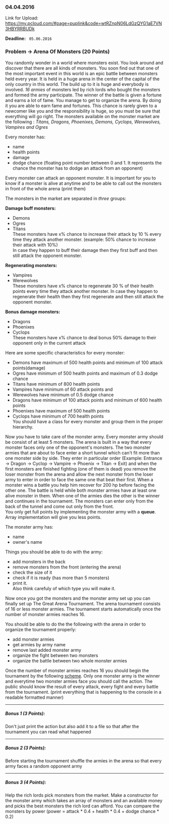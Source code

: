 ### 04.04.2016

Link for Upload: https://my.pcloud.com/#page=puplink&code=wtRZnpN06LdGzQYG1aE7VN3HBYRRBUDk

**Deadline:** ` 05.06.2016`

### Problem -> Arena Of Monsters (20 Points)

You randomly wonder in a world where monsters exist. You look around and discover that there are all kinds of monsters.
You soon find out that one of the most important event in this world is an epic battle between monsters held every year. 
It is held in a huge arena in the center of the capital of the only country in this world.
The build up to it is huge and everybody is involved. *16 armies* of monsters led by rich lords who bought the monsters and formed the army participate.
The winner of the battle is given a fortune and earns a lot of fame.
You manage to get to organize the arena. By doing it you are able to earn fame and fortunes. This chance is rarely given to a newcomer like you
and the responsibility is huge, so you must be sure that everything will go right.
The monsters available on the monster market are the following : *Titans, Dragons, Phoenixes, Demons, Cyclops, Werewolves, Vampires and Ogres*

Every monster has:
* name
* health points
* damage
* dodge chance (floating point number between 0 and 1. It represents the chance the monster has to dodge an attack from an opponent)

Every monster can attack an opponent monster. It is important for you to know if a monster is alive at anytime and to be able to call out the monsters in front of the whole arena (print them)

The monsters in the market are separated in *three* groups:  

**Damage buff monsters:**
* Demons
* Ogres
* Titans  
These monsters have x% chance to increase their attack by 10 % every time they attack another monster. (example: 50% chance to increase their attack with 10%)  
In case they happen to buff their damage then they first buff and then still attack the opponent monster. 

**Regenerating monsters:**
* Vampires
* Werewolves  
These monsters have x% chance to regenerate 30 % of their health points every time they attack another monster. 
In case they happen to regenerate their health then they first regenerate and then still attack the opponent monster.   

**Bonus damage monsters:**
* Dragons
* Phoenixes
* Cyclops  
These monsters have x% chance to deal bonus 50% damage to their opponent only in the current attack 

Here are some specific characteristics for every monster:
* Demons have maximum of 500 health points and minimum of 100 attack points(damage)
* Ogres have minimum of 500 health points and maximum of 0.3 dodge chance
* Titans have minimum of 800 health points
* Vampires have minimum of 60 attack points and 
* Werewolves have minimum of 0.5 dodge chance
* Dragons have minimum of 100 attack points and minimum of 600 health points
* Phoenixes have maximum of 500 health points
* Cyclops have minimum of 700 health points  
You should have a class for every monster and group them in the proper hierarchy. 
  
Now you have to take care of the monster army. Every monster army should be consist of at least 5 monsters.
The arena is built in a way that every monster faces only one of the opponent's monsters. The two monster armies that are about to face enter a short tunnel which can't fit
more than one monster side by side. They enter in particular order (Example: Entrance -> Dragon -> Cyclop -> Vampire -> Phoenix -> Titan -> Exit) and 
when the first monsters are finished fighting (one of them is dead) you remove the loser monster from the arena and allow the next monster from the
loser army to enter in order to face the same one that beat their first. When a monster wins a battle you help him recover for 200 hp before facing the other one. 
The battle is held while both monster armies have at least one alive monster in them.
When one of the armies dies the other is the winner and continues in the tournament. 
The monsters can enter only from the back of the tunnel and come out only from the front.  
You only get full points by implementing the monster army with a **queue**. Array implementation will give you less points.

The monster army has:
* name
* owner's name

Things you should be able to do with the army:
* add monsters in the back
* remove monsters from the front (entering the arena)
* check the size of it
* check if it is ready (has more than 5 monsters)
* print it.   
Also think carefuly of which type you will make it. 

Now once you got the monsters and the monster army set up you can finally set up The Great Arena Tournament.
The arena tournament consists of 16 or less monster armies. The tournament starts automatically once the number of monster armies reaches 16.

You should be able to do the the following with the arena in order to organize the tournament properly:
* add monster armies
* get armies by army name
* remove last added monster army
* organize the fight between two monsters
* organize the battle between two whole monster armies

Once the number of monster armies reaches 16 you should begin the tournament by the following [scheme](https://gyazo.com/011db0c610543d63895523df8ba2b793).
Only one monster army is the winner and everytime two monster armies face you should call the action.
The public should know the result of every attack, every fight and every battle from the tournament. (print everything that is happening to the console in a readable formatted manner)

---

##### Bonus 1 (3 Points):  
Don't just print the action but also add it to a file so that after the tournament you can read what happened

---

##### Bonus 2 (3 Points):  
Before starting the tournament shuffle the armies in the arena so that every army faces a random opponent army

---

##### Bonus 3 (4 Points):  
Help the rich lords pick monsters from the market. 
Make a constructor for the monster army which takes an array of monsters and an available money and picks the best monsters the rich lord can afford. 
You can compare the monsters by power (power = attack * 0.4 + health * 0.4 + dodge chance * 0.2)

